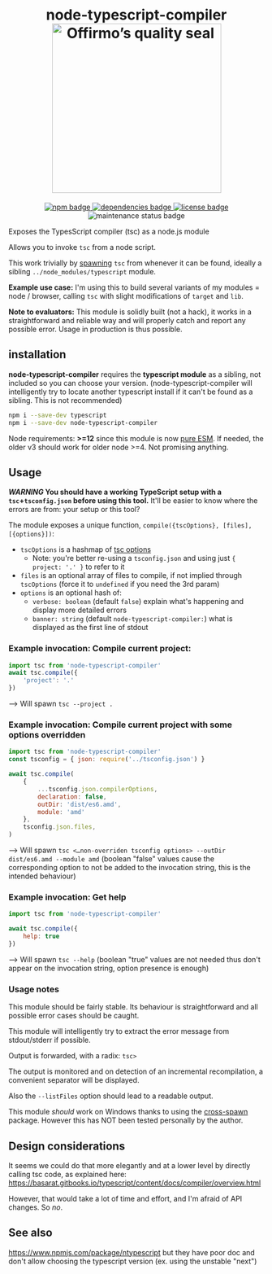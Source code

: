 
<h1 align="center">
	node-typescript-compiler<br>
	<a href="https://www.offirmo.net/offirmo-monorepo/0-doc/modules-directory/index.html">
		<img src="https://www.offirmo.net/offirmo-monorepo/public/offirmos_quality_seal.png" alt="Offirmo’s quality seal" width="333">
	</a>
</h1>

<p align="center">
	<a alt="npm package page"
		href="https://www.npmjs.com/package/node-typescript-compiler">
		<img alt="npm badge"
			src="https://img.shields.io/npm/v/node-typescript-compiler.svg">
	</a>
	<a alt="dependencies analysis"
		href="https://david-dm.org/offirmo/offirmo-monorepo?path=4-tools%2Fnode-typescript-compiler">
		<img alt="dependencies badge"
			src="https://img.shields.io/david/offirmo/offirmo-monorepo.svg?path=4-tools%2Fnode-typescript-compiler">
	</a>
	<a alt="license"
		href="https://unlicense.org/">
		<img alt="license badge"
			src="https://img.shields.io/badge/license-public_domain-brightgreen.svg">
	</a>
		<img alt="maintenance status badge"
			src="https://img.shields.io/maintenance/yes/2023.svg">
</p>


Exposes the TypesScript compiler (tsc) as a node.js module

Allows you to invoke `tsc` from a node script.

This work trivially by [spawning](https://devdocs.io/node/child_process#child_process_child_process_spawn_command_args_options) `tsc`
from whenever it can be found, ideally a sibling `../node_modules/typescript` module.

**Example use case:** I'm using this to build several variants of my modules = node / browser, calling `tsc` with slight modifications of `target` and `lib`.

**Note to evaluators:** This module is solidly built (not a hack), it works in a straightforward and reliable way
and will properly catch and report any possible error.
Usage in production is thus possible.


## installation

**node-typescript-compiler** requires the **typescript module** as a sibling,
not included so you can choose your version.
(node-typescript-compiler will intelligently try
to locate another typescript install if it can't be found as a sibling.
This is not recommended)

```bash
npm i --save-dev typescript
npm i --save-dev node-typescript-compiler
```

Node requirements: **>=12** since this module is now [pure ESM](https://gist.github.com/sindresorhus/a39789f98801d908bbc7ff3ecc99d99c).
If needed, the older v3 should work for older node >=4. Not promising anything.


## Usage

***WARNING* You should have a working TypeScript setup with a `tsc`+`tsconfig.json` before using this tool.**
It'll be easier to know where the errors are from: your setup or this tool?


The module exposes a unique function, `compile({tscOptions}, [files], [{options}])`:
* `tscOptions` is a hashmap of [tsc options](https://www.typescriptlang.org/docs/handbook/compiler-options.html)
  * Note: you're better re-using a `tsconfig.json` and using just `{ project: '.' }` to refer to it
* `files` is an optional array of files to compile, if not implied through `tscOptions` (force it to `undefined` if you need the 3rd param)
* `options` is an optional hash of:
  * `verbose: boolean` (default `false`) explain what's happening and display more detailed errors
  * `banner: string` (default `node-typescript-compiler:`) what is displayed as the first line of stdout


### Example invocation: Compile current project:

```js
import tsc from 'node-typescript-compiler'
await tsc.compile({
	'project': '.'
})
```
--> Will spawn `tsc --project .`

### Example invocation: Compile current project with some options overridden

```js
import tsc from 'node-typescript-compiler'
const tsconfig = { json: require('../tsconfig.json') }

await tsc.compile(
	{
		...tsconfig.json.compilerOptions,
		declaration: false,
		outDir: 'dist/es6.amd',
		module: 'amd'
	},
	tsconfig.json.files,
)
```
--> Will spawn `tsc <…non-overriden tsconfig options> --outDir dist/es6.amd --module amd`
 (boolean "false" values cause the corresponding option to not be added to the invocation string, this is the intended behaviour)

### Example invocation: Get help

```js
import tsc from 'node-typescript-compiler'

await tsc.compile({
	help: true
})
```
--> Will spawn `tsc --help` (boolean "true" values are not needed thus don't appear on the invocation string, option presence is enough)

### Usage notes

This module should be fairly stable.
Its behaviour is straightforward and all possible error cases should be caught.

This module will intelligently try to extract the error message from stdout/stderr if possible.

Output is forwarded, with a radix: `tsc>`

The output is monitored and on detection of an incremental recompilation,
a convenient separator will be displayed.

Also the `--listFiles` option should lead to a readable output.

This module *should* work on Windows thanks to using the [cross-spawn](https://www.npmjs.com/package/cross-spawn) package.
However this has NOT been tested personally by the author.

## Design considerations

It seems we could do that more elegantly and at a lower level by directly calling tsc code,
as explained here: https://basarat.gitbooks.io/typescript/content/docs/compiler/overview.html

However, that would take a lot of time and effort, and I'm afraid of API changes. So *no*.


## See also

https://www.npmjs.com/package/ntypescript but they have poor doc and don't allow choosing the typescript version (ex. using the unstable "next")
